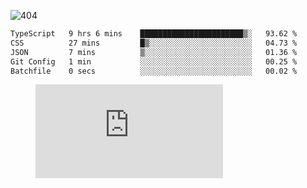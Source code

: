 ![404](https://user-images.githubusercontent.com/378023/89412096-6f759d80-d761-11ea-8c57-84b30ef3f2b1.png)

<!--START_SECTION:waka-->

```txt
TypeScript   9 hrs 6 mins    ███████████████████████▒░   93.62 %
CSS          27 mins         █▒░░░░░░░░░░░░░░░░░░░░░░░   04.73 %
JSON         7 mins          ▒░░░░░░░░░░░░░░░░░░░░░░░░   01.36 %
Git Config   1 min           ░░░░░░░░░░░░░░░░░░░░░░░░░   00.25 %
Batchfile    0 secs          ░░░░░░░░░░░░░░░░░░░░░░░░░   00.02 %
```

<!--END_SECTION:waka-->
<figure><embed src="https://wakatime.com/share/@018b853e-267a-435d-a858-33e2b098b9d7/f3c3aa68-553a-4373-a9f9-2d456f62f780.svg"></embed></figure>
